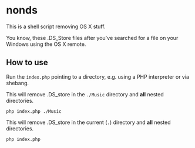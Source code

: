 # nonds

This is a shell script removing OS X stuff.

You know, these .DS_Store files after you've searched for a file on your Windows using the OS X remote.

## How to use

Run the `index.php` pointing to a directory, e.g. using a PHP interpreter or via shebang.

This will remove .DS_store in the `./Music` directory and **all** nested directories.

```
php index.php ./Music
```

This will remove .DS_store in the current (`.`) directory and **all** nested directories.

```
php index.php
```

